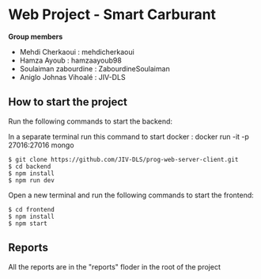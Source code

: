 # Web Project - Smart Carburant
**Group members**
  - Mehdi Cherkaoui : mehdicherkaoui
  - Hamza Ayoub  : hamzaayoub98
  - Soulaiman zabourdine : ZabourdineSoulaiman
  - Aniglo Johnas Vihoalé : JIV-DLS


## How to start the project
Run the following commands to start the backend:

In a separate terminal run this command to start docker : docker run -it -p 27016:27016 mongo

    $ git clone https://github.com/JIV-DLS/prog-web-server-client.git
    $ cd backend
    $ npm install
    $ npm run dev 
    
Open a new terminal and run the following commands to start the frontend:

    $ cd frontend
    $ npm install
    $ npm start


## Reports

All the reports are in the "reports" floder in the root of the project
